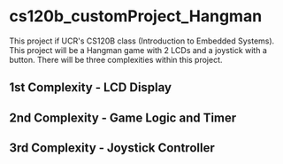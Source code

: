 # cs120b_customProject_Hangman
This project if UCR's CS120B class (Introduction to Embedded Systems). This project will be a Hangman game with 2 LCDs and a joystick with a button. There will be three complexities within this project.

## 1st Complexity - LCD Display

## 2nd Complexity - Game Logic and Timer 

## 3rd Complexity - Joystick Controller

